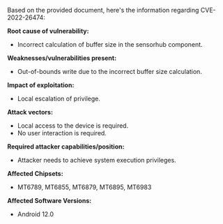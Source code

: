 Based on the provided document, here's the information regarding CVE-2022-26474:

**Root cause of vulnerability:**
- Incorrect calculation of buffer size in the sensorhub component.

**Weaknesses/vulnerabilities present:**
- Out-of-bounds write due to the incorrect buffer size calculation.

**Impact of exploitation:**
- Local escalation of privilege.

**Attack vectors:**
- Local access to the device is required.
- No user interaction is required.

**Required attacker capabilities/position:**
- Attacker needs to achieve system execution privileges.

**Affected Chipsets:**
- MT6789, MT6855, MT6879, MT6895, MT6983

**Affected Software Versions:**
- Android 12.0